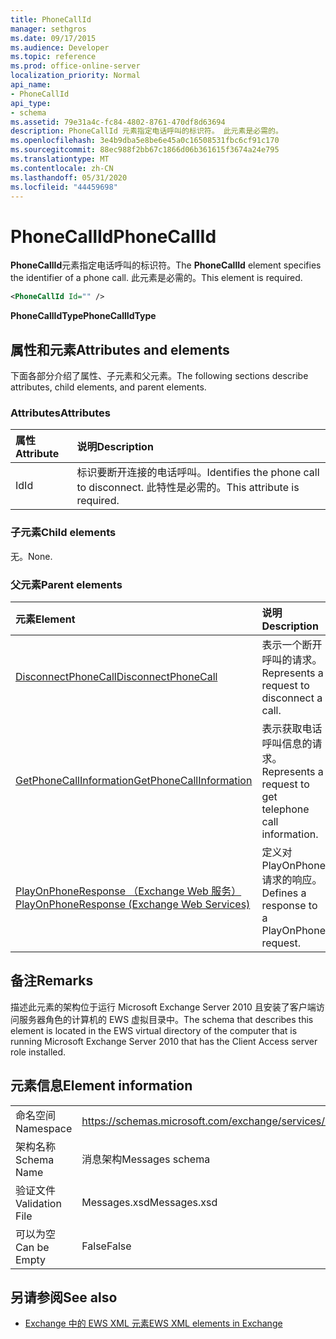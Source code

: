 ```yaml
---
title: PhoneCallId
manager: sethgros
ms.date: 09/17/2015
ms.audience: Developer
ms.topic: reference
ms.prod: office-online-server
localization_priority: Normal
api_name:
- PhoneCallId
api_type:
- schema
ms.assetid: 79e31a4c-fc84-4802-8761-470df8d63694
description: PhoneCallId 元素指定电话呼叫的标识符。 此元素是必需的。
ms.openlocfilehash: 3e4b9dba5e8be6e45a0c16508531fbc6cf91c170
ms.sourcegitcommit: 88ec988f2bb67c1866d06b361615f3674a24e795
ms.translationtype: MT
ms.contentlocale: zh-CN
ms.lasthandoff: 05/31/2020
ms.locfileid: "44459698"
---
```

# <a name="phonecallid"></a><span data-ttu-id="561a4-104">PhoneCallId</span><span class="sxs-lookup"><span data-stu-id="561a4-104">PhoneCallId</span></span>

<span data-ttu-id="561a4-105">**PhoneCallId**元素指定电话呼叫的标识符。</span><span class="sxs-lookup"><span data-stu-id="561a4-105">The **PhoneCallId** element specifies the identifier of a phone call.</span></span> <span data-ttu-id="561a4-106">此元素是必需的。</span><span class="sxs-lookup"><span data-stu-id="561a4-106">This element is required.</span></span> 
  
```xml
<PhoneCallId Id="" />
```

 <span data-ttu-id="561a4-107">**PhoneCallIdType**</span><span class="sxs-lookup"><span data-stu-id="561a4-107">**PhoneCallIdType**</span></span>
## <a name="attributes-and-elements"></a><span data-ttu-id="561a4-108">属性和元素</span><span class="sxs-lookup"><span data-stu-id="561a4-108">Attributes and elements</span></span>

<span data-ttu-id="561a4-109">下面各部分介绍了属性、子元素和父元素。</span><span class="sxs-lookup"><span data-stu-id="561a4-109">The following sections describe attributes, child elements, and parent elements.</span></span>
  
### <a name="attributes"></a><span data-ttu-id="561a4-110">Attributes</span><span class="sxs-lookup"><span data-stu-id="561a4-110">Attributes</span></span>

|<span data-ttu-id="561a4-111">**属性**</span><span class="sxs-lookup"><span data-stu-id="561a4-111">**Attribute**</span></span>|<span data-ttu-id="561a4-112">**说明**</span><span class="sxs-lookup"><span data-stu-id="561a4-112">**Description**</span></span>|
|:-----|:-----|
|<span data-ttu-id="561a4-113">Id</span><span class="sxs-lookup"><span data-stu-id="561a4-113">Id</span></span>  <br/> |<span data-ttu-id="561a4-114">标识要断开连接的电话呼叫。</span><span class="sxs-lookup"><span data-stu-id="561a4-114">Identifies the phone call to disconnect.</span></span> <span data-ttu-id="561a4-115">此特性是必需的。</span><span class="sxs-lookup"><span data-stu-id="561a4-115">This attribute is required.</span></span>  <br/> |
   
### <a name="child-elements"></a><span data-ttu-id="561a4-116">子元素</span><span class="sxs-lookup"><span data-stu-id="561a4-116">Child elements</span></span>

<span data-ttu-id="561a4-117">无。</span><span class="sxs-lookup"><span data-stu-id="561a4-117">None.</span></span>
  
### <a name="parent-elements"></a><span data-ttu-id="561a4-118">父元素</span><span class="sxs-lookup"><span data-stu-id="561a4-118">Parent elements</span></span>

|<span data-ttu-id="561a4-119">**元素**</span><span class="sxs-lookup"><span data-stu-id="561a4-119">**Element**</span></span>|<span data-ttu-id="561a4-120">**说明**</span><span class="sxs-lookup"><span data-stu-id="561a4-120">**Description**</span></span>|
|:-----|:-----|
|[<span data-ttu-id="561a4-121">DisconnectPhoneCall</span><span class="sxs-lookup"><span data-stu-id="561a4-121">DisconnectPhoneCall</span></span>](disconnectphonecall.md) <br/> |<span data-ttu-id="561a4-122">表示一个断开呼叫的请求。</span><span class="sxs-lookup"><span data-stu-id="561a4-122">Represents a request to disconnect a call.</span></span>  <br/> |
|[<span data-ttu-id="561a4-123">GetPhoneCallInformation</span><span class="sxs-lookup"><span data-stu-id="561a4-123">GetPhoneCallInformation</span></span>](getphonecallinformation.md) <br/> |<span data-ttu-id="561a4-124">表示获取电话呼叫信息的请求。</span><span class="sxs-lookup"><span data-stu-id="561a4-124">Represents a request to get telephone call information.</span></span>  <br/> |
|[<span data-ttu-id="561a4-125">PlayOnPhoneResponse （Exchange Web 服务）</span><span class="sxs-lookup"><span data-stu-id="561a4-125">PlayOnPhoneResponse (Exchange Web Services)</span></span>](playonphoneresponse-exchange-web-services.md) <br/> |<span data-ttu-id="561a4-126">定义对 PlayOnPhone 请求的响应。</span><span class="sxs-lookup"><span data-stu-id="561a4-126">Defines a response to a PlayOnPhone request.</span></span>  <br/> |
   
## <a name="remarks"></a><span data-ttu-id="561a4-127">备注</span><span class="sxs-lookup"><span data-stu-id="561a4-127">Remarks</span></span>

<span data-ttu-id="561a4-128">描述此元素的架构位于运行 Microsoft Exchange Server 2010 且安装了客户端访问服务器角色的计算机的 EWS 虚拟目录中。</span><span class="sxs-lookup"><span data-stu-id="561a4-128">The schema that describes this element is located in the EWS virtual directory of the computer that is running Microsoft Exchange Server 2010 that has the Client Access server role installed.</span></span>
  
## <a name="element-information"></a><span data-ttu-id="561a4-129">元素信息</span><span class="sxs-lookup"><span data-stu-id="561a4-129">Element information</span></span>

|||
|:-----|:-----|
|<span data-ttu-id="561a4-130">命名空间</span><span class="sxs-lookup"><span data-stu-id="561a4-130">Namespace</span></span>  <br/> |https://schemas.microsoft.com/exchange/services/2006/messages  <br/> |
|<span data-ttu-id="561a4-131">架构名称</span><span class="sxs-lookup"><span data-stu-id="561a4-131">Schema Name</span></span>  <br/> |<span data-ttu-id="561a4-132">消息架构</span><span class="sxs-lookup"><span data-stu-id="561a4-132">Messages schema</span></span>  <br/> |
|<span data-ttu-id="561a4-133">验证文件</span><span class="sxs-lookup"><span data-stu-id="561a4-133">Validation File</span></span>  <br/> |<span data-ttu-id="561a4-134">Messages.xsd</span><span class="sxs-lookup"><span data-stu-id="561a4-134">Messages.xsd</span></span>  <br/> |
|<span data-ttu-id="561a4-135">可以为空</span><span class="sxs-lookup"><span data-stu-id="561a4-135">Can be Empty</span></span>  <br/> |<span data-ttu-id="561a4-136">False</span><span class="sxs-lookup"><span data-stu-id="561a4-136">False</span></span>  <br/> |
   
## <a name="see-also"></a><span data-ttu-id="561a4-137">另请参阅</span><span class="sxs-lookup"><span data-stu-id="561a4-137">See also</span></span>



- [<span data-ttu-id="561a4-138">Exchange 中的 EWS XML 元素</span><span class="sxs-lookup"><span data-stu-id="561a4-138">EWS XML elements in Exchange</span></span>](ews-xml-elements-in-exchange.md)


